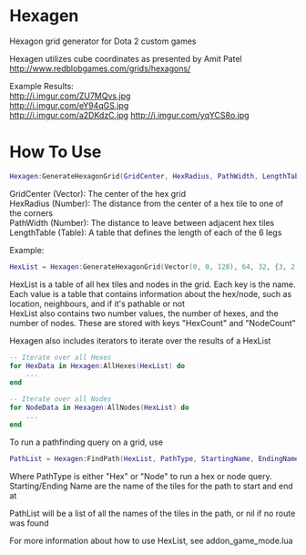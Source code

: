 # Hexagen
Hexagon grid generator for Dota 2 custom games

Hexagen utilizes cube coordinates as presented by Amit Patel  
http://www.redblobgames.com/grids/hexagons/

Example Results:  
http://i.imgur.com/ZU7MQvs.jpg  
http://i.imgur.com/eY94qGS.jpg  
http://i.imgur.com/a2DKdzC.jpg
http://i.imgur.com/yqYCS8o.jpg

# How To Use
```lua
Hexagen:GenerateHexagonGrid(GridCenter, HexRadius, PathWidth, LengthTable)
```
GridCenter  (Vector): The center of the hex grid  
HexRadius  (Number): The distance from the center of a hex tile to one of the corners  
PathWidth  (Number): The distance to leave between adjacent hex tiles  
LengthTable (Table): A table that defines the length of each of the 6 legs

Example:  
```lua
HexList = Hexagen:GenerateHexagonGrid(Vector(0, 0, 128), 64, 32, {3, 2, 2, 3, 2, 2}))
```

HexList is a table of all hex tiles and nodes in the grid. Each key is the name. Each value is a table that contains information about the hex/node, such as location, neighbours, and if it's pathable or not  
HexList also contains two number values, the number of hexes, and the number of nodes. These are stored with keys "HexCount" and "NodeCount"

Hexagen also includes iterators to iterate over the results of a HexList
```lua
-- Iterate over all Hexes
for HexData in Hexagen:AllHexes(HexList) do
	...
end

-- Iterate over all Nodes
for NodeData in Hexagen:AllNodes(HexList) do
	...
end
```

To run a pathfinding query on a grid, use 
```lua
PathList = Hexagen:FindPath(HexList, PathType, StartingName, EndingName)
```
Where PathType is either "Hex" or "Node" to run a hex or node query. Starting/Ending Name are the name of the tiles for the path to start and end at

PathList will be a list of all the names of the tiles in the path, or nil if no route was found

For more information about how to use HexList, see addon_game_mode.lua
